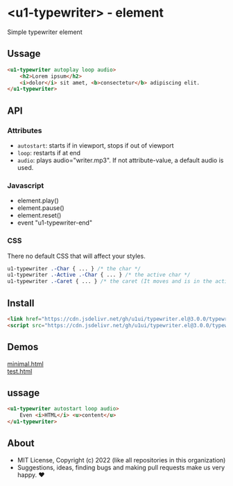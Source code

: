 # &lt;u1-typewriter&gt; - element
Simple typewriter element

## Ussage

```html
<u1-typewriter autoplay loop audio>
    <h2>Lorem ipsum</h2>
    <i>dolor</i> sit amet, <b>consectetur</b> adipiscing elit.
</u1-typewriter>
```

## API

### Attributes

- `autostart`: starts if in viewport, stops if out of viewport  
- `loop`: restarts if at end
- `audio`: plays audio="writer.mp3". If not attribute-value, a default audio is used.

### Javascript

- element.play()
- element.pause()
- element.reset()
- event "u1-typewriter-end"

### CSS

There no default CSS that will affect your styles.

```css
u1-typewriter .-Char { ... } /* the char */
u1-typewriter .-Active .-Char { ... } /* the active char */
u1-typewriter .-Caret { ... } /* the caret (It moves and is in the active char element) */
```

## Install

```html
<link href="https://cdn.jsdelivr.net/gh/u1ui/typewriter.el@3.0.0/typewriter.min.css" rel=stylesheet>
<script src="https://cdn.jsdelivr.net/gh/u1ui/typewriter.el@3.0.0/typewriter.min.js" type=module>
```

## Demos

[minimal.html](https://raw.githack.com/u1ui/typewriter.el/main/tests/minimal.html)  
[test.html](https://raw.githack.com/u1ui/typewriter.el/main/tests/test.html)  

## ussage

```html
<u1-typewriter autostart loop audio>
    Even <i>HTML</i> <u>content</u>
</u1-typewriter>
```

## About

- MIT License, Copyright (c) 2022 <u1> (like all repositories in this organization) <br>
- Suggestions, ideas, finding bugs and making pull requests make us very happy. ♥

